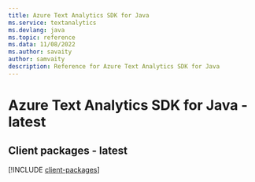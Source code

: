 ```yaml
---
title: Azure Text Analytics SDK for Java
ms.service: textanalytics
ms.devlang: java
ms.topic: reference
ms.data: 11/08/2022
ms.author: savaity
author: samvaity
description: Reference for Azure Text Analytics SDK for Java
---
```

# Azure Text Analytics SDK for Java - latest

## Client packages - latest
[!INCLUDE [client-packages](text-analytics-client-index.md)]